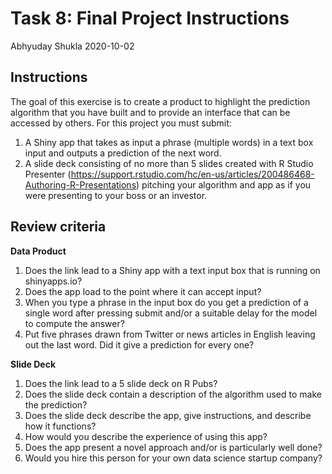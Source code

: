 Task 8: Final Project Instructions
================
Abhyuday Shukla
2020-10-02

Instructions
------------

The goal of this exercise is to create a product to highlight the prediction algorithm that you have built and to provide an interface that can be accessed by others. For this project you must submit:

1.  A Shiny app that takes as input a phrase (multiple words) in a text box input and outputs a prediction of the next word.
2.  A slide deck consisting of no more than 5 slides created with R Studio Presenter (<https://support.rstudio.com/hc/en-us/articles/200486468-Authoring-R-Presentations>) pitching your algorithm and app as if you were presenting to your boss or an investor.

Review criteria
---------------

**Data Product**

1.  Does the link lead to a Shiny app with a text input box that is running on shinyapps.io?
2.  Does the app load to the point where it can accept input?
3.  When you type a phrase in the input box do you get a prediction of a single word after pressing submit and/or a suitable delay for the model to compute the answer?
4.  Put five phrases drawn from Twitter or news articles in English leaving out the last word. Did it give a prediction for every one?

**Slide Deck**

1.  Does the link lead to a 5 slide deck on R Pubs?
2.  Does the slide deck contain a description of the algorithm used to make the prediction?
3.  Does the slide deck describe the app, give instructions, and describe how it functions?
4.  How would you describe the experience of using this app?
5.  Does the app present a novel approach and/or is particularly well done?
6.  Would you hire this person for your own data science startup company?
